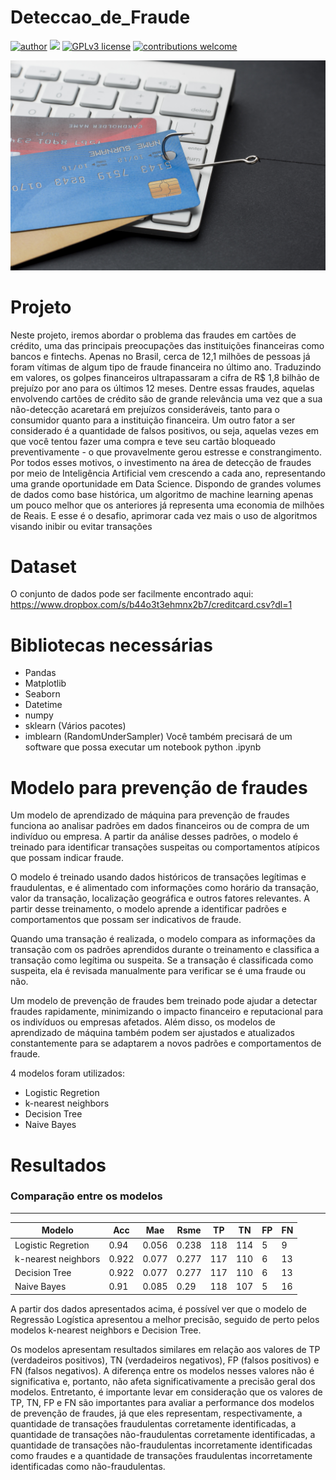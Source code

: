 # Deteccao_de_Fraude
[![author](https://img.shields.io/badge/author-Wallison-red.svg)](https://www.linkedin.com/in/wallison-borges-48312516a/) [![](https://img.shields.io/badge/python-3.7+-blue.svg)](https://www.python.org/downloads/release/python-365/) [![GPLv3 license](https://img.shields.io/badge/License-GPLv3-blue.svg)](http://perso.crans.org/besson/LICENSE.html) [![contributions welcome](https://img.shields.io/badge/contributions-welcome-brightgreen.svg?style=flat)](https://github.com/IsWallison/Project_airbnb/issues)

<p align="center">
  <img src="high-angle-keyboard-with-credit-cards-hook-phishing.jpg" >
</p>

# Projeto
Neste projeto, iremos abordar o problema das fraudes em cartões de crédito, uma das principais preocupações das instituições financeiras como bancos e fintechs. Apenas no Brasil, cerca de 12,1 milhões de pessoas já foram vítimas de algum tipo de fraude financeira no último ano. Traduzindo em valores, os golpes financeiros ultrapassaram a cifra de R$ 1,8 bilhão de prejuízo por ano para os últimos 12 meses. Dentre essas fraudes, aquelas envolvendo cartões de crédito são de grande relevância uma vez que a sua não-detecção acaretará em prejuízos consideráveis, tanto para o consumidor quanto para a instituição financeira. Um outro fator a ser considerado é a quantidade de falsos positivos, ou seja, aquelas vezes em que você tentou fazer uma compra e teve seu cartão bloqueado preventivamente - o que provavelmente gerou estresse e constrangimento. Por todos esses motivos, o investimento na área de detecção de fraudes por meio de Inteligência Artificial vem crescendo a cada ano, representando uma grande oportunidade em Data Science. Dispondo de grandes volumes de dados como base histórica, um algoritmo de machine learning apenas um pouco melhor que os anteriores já representa uma economia de milhões de Reais. E esse é o desafio, aprimorar cada vez mais o uso de algoritmos visando inibir ou evitar transações

# Dataset
O conjunto de dados pode ser facilmente encontrado aqui: https://www.dropbox.com/s/b44o3t3ehmnx2b7/creditcard.csv?dl=1

# Bibliotecas necessárias

* Pandas
* Matplotlib
* Seaborn 
* Datetime
* numpy
* sklearn (Vários pacotes)
* imblearn (RandomUnderSampler)
Você também precisará de um software que possa executar um notebook python .ipynb

# Modelo para prevenção de fraudes 

Um modelo de aprendizado de máquina para prevenção de fraudes funciona ao analisar padrões em dados financeiros ou de compra de um indivíduo ou empresa. A partir da análise desses padrões, o modelo é treinado para identificar transações suspeitas ou comportamentos atípicos que possam indicar fraude.

O modelo é treinado usando dados históricos de transações legítimas e fraudulentas, e é alimentado com informações como horário da transação, valor da transação, localização geográfica e outros fatores relevantes. A partir desse treinamento, o modelo aprende a identificar padrões e comportamentos que possam ser indicativos de fraude.

Quando uma transação é realizada, o modelo compara as informações da transação com os padrões aprendidos durante o treinamento e classifica a transação como legítima ou suspeita. Se a transação é classificada como suspeita, ela é revisada manualmente para verificar se é uma fraude ou não.

Um modelo de prevenção de fraudes bem treinado pode ajudar a detectar fraudes rapidamente, minimizando o impacto financeiro e reputacional para os indivíduos ou empresas afetados. Além disso, os modelos de aprendizado de máquina também podem ser ajustados e atualizados constantemente para se adaptarem a novos padrões e comportamentos de fraude.

4 modelos foram utilizados: 
* Logistic Regretion 
* k-nearest neighbors
* Decision Tree
* Naive Bayes

# Resultados

### Comparação entre os modelos
--------------------------
  Modelo  | Acc | Mae | Rsme | TP | TN | FP | FN
  ------------|-----------|-----------|-----------|-----------|-----------|-----------|-----------
  Logistic Regretion | 0.94 | 0.056 | 0.238 | 118 | 114 | 5 | 9
  k-nearest neighbors | 0.922 | 0.077 | 0.277 | 117 | 110 | 6 | 13 
  Decision Tree| 0.922 | 0.077| 0.277 | 117 | 110 | 6 | 13
  Naive Bayes | 0.91 | 0.085 | 0.29 | 118 | 107 | 5 | 16
  
A partir dos dados apresentados acima, é possível ver que o modelo de Regressão Logística apresentou a melhor precisão, seguido de perto pelos modelos k-nearest neighbors e Decision Tree.

Os modelos apresentam resultados similares em relação aos valores de TP (verdadeiros positivos), TN (verdadeiros negativos), FP (falsos positivos) e FN (falsos negativos). A diferença entre os modelos nesses valores não é significativa e, portanto, não afeta significativamente a precisão geral dos modelos. Entretanto, é importante levar em consideração que os valores de TP, TN, FP e FN são importantes para avaliar a performance dos modelos de prevenção de fraudes, já que eles representam, respectivamente, a quantidade de transações fraudulentas corretamente identificadas, a quantidade de transações não-fraudulentas corretamente identificadas, a quantidade de transações não-fraudulentas incorretamente identificadas como fraudes e a quantidade de transações fraudulentas incorretamente identificadas como não-fraudulentas.
